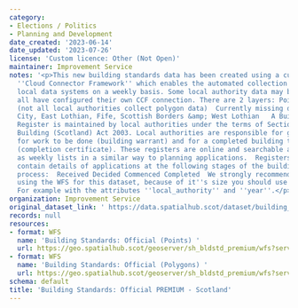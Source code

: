 ```yaml
---
category:
- Elections / Politics
- Planning and Development
date_created: '2023-06-14'
date_updated: '2023-07-26'
license: 'Custom licence: Other (Not Open)'
maintainer: Improvement Service
notes: '<p>This new building standards data has been created using a custom built
  ''Cloud Connector Framework'' which enables the automated collection of data from
  local data systems on a weekly basis. Some local authority data may be missing until
  all have configured their own CCF connection. There are 2 layers: Points &amp; polygons
  (not all local authorities collect polygon data)  Currently missing data from Aberdeen
  City, East Lothian, Fife, Scottish Borders &amp; West Lothian   A Building Standards
  Register is maintained by local authorities under the terms of Section 24 of the
  Building (Scotland) Act 2003. Local authorities are responsible for granting permission
  for work to be done (building warrant) and for a completed building to be occupied
  (completion certificate). These registers are online and searchable and published
  as weekly lists in a similar way to planning applications.  Registers typically
  contain details of applications at the following stages of the building warrant
  process:  Received Decided Commenced Completed  We strongly recommend that, when
  using the WFS for this dataset, because of it''s size you should use it with a filter.
  For example with the attributes ''local_authority'' and ''year''.</p>'
organization: Improvement Service
original_dataset_link: ' https://data.spatialhub.scot/dataset/building_standards_official_premium-is'
records: null
resources:
- format: WFS
  name: 'Building Standards: Official (Points) '
  url: https://geo.spatialhub.scot/geoserver/sh_bldstd_premium/wfs?service=wfs&typeName=sh_bldstd_premium:pub_bldstdpnt_premium
- format: WFS
  name: 'Building Standards: Official (Polygons) '
  url: https://geo.spatialhub.scot/geoserver/sh_bldstd_premium/wfs?service=wfs&typeName=sh_bldstd_premium:pub_bldstdpol_premium
schema: default
title: 'Building Standards: Official PREMIUM - Scotland'
---
```

